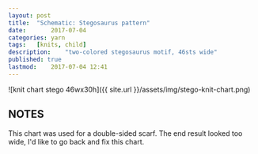 ```yaml
---
layout: post
title: 	"Schematic: Stegosaurus pattern"
date:		2017-07-04
categories:	yarn
tags:	[knits, child]
description: 	"two-colored stegosaurus motif, 46sts wide"
published: true
lastmod:	2017-07-04 12:41
---
```

![knit chart stego 46wx30h]({{ site.url }}/assets/img/stego-knit-chart.png)

## NOTES ##
This chart was used for a double-sided scarf. The end result looked too wide, I'd like to go back and fix this chart.
